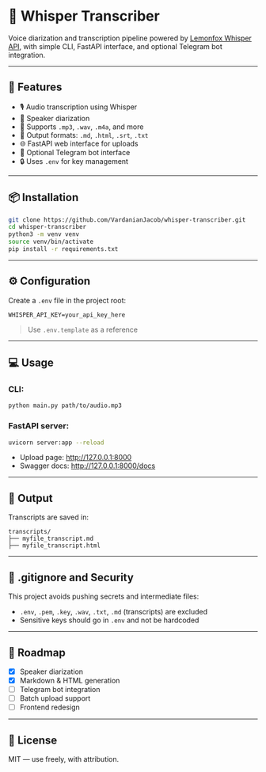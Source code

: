 
# 🧠 Whisper Transcriber

Voice diarization and transcription pipeline powered by [Lemonfox Whisper API](https://lemonfox.ai), with simple CLI, FastAPI interface, and optional Telegram bot integration.

---

## 🚀 Features

- 🎙️ Audio transcription using Whisper
- 👤 Speaker diarization
- 📁 Supports `.mp3`, `.wav`, `.m4a`, and more
- 📜 Output formats: `.md`, `.html`, `.srt`, `.txt`
- 🌐 FastAPI web interface for uploads
- 🤖 Optional Telegram bot interface
- 🔒 Uses `.env` for key management

---

## 📦 Installation

```bash
git clone https://github.com/VardanianJacob/whisper-transcriber.git
cd whisper-transcriber
python3 -m venv venv
source venv/bin/activate
pip install -r requirements.txt
```

---

## ⚙️ Configuration

Create a `.env` file in the project root:

```
WHISPER_API_KEY=your_api_key_here
```

> Use `.env.template` as a reference

---

## 💻 Usage

### CLI:

```bash
python main.py path/to/audio.mp3
```

### FastAPI server:

```bash
uvicorn server:app --reload
```

- Upload page: http://127.0.0.1:8000
- Swagger docs: http://127.0.0.1:8000/docs

---

## 📂 Output

Transcripts are saved in:

```
transcripts/
├── myfile_transcript.md
├── myfile_transcript.html
```

---

## 🧾 .gitignore and Security

This project avoids pushing secrets and intermediate files:

- `.env`, `.pem`, `.key`, `.wav`, `.txt`, `.md` (transcripts) are excluded
- Sensitive keys should go in `.env` and not be hardcoded

---

## 🧠 Roadmap

- [x] Speaker diarization
- [x] Markdown & HTML generation
- [ ] Telegram bot integration
- [ ] Batch upload support
- [ ] Frontend redesign

---

## 📜 License

MIT — use freely, with attribution.
